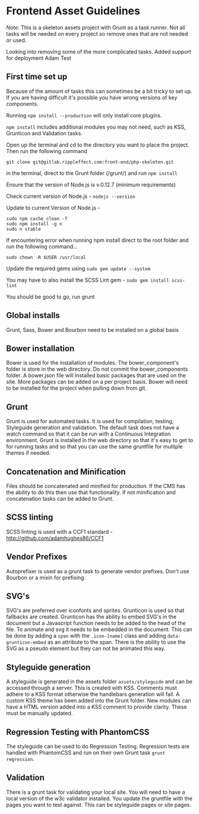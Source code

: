 # Frontend Asset Guidelines

*Note:*
This is a skeleton assets project with Grunt as a task runner. Not all tasks will be needed on every project so remove ones that are not needed or used.

Looking into removing some of the more complicated tasks.
Added support for deployment
Adam Test

## First time set up
Because of the amount of tasks this can sometimes be a bit tricky to set up. If you are having difficult it's possible you have wrong versions of key components.

Running `npm install --production` will only install core plugins.

`npm install` includes additional modules you may not need, such as KSS, Grunticon and Validation tasks.

Open up the terminal and cd to the directory you want to place the project. Then run the following command

    git clone git@gitlab.rippleffect.com:front-end/php-skeleton.git

in the terminal, direct to the Grunt folder (/grunt/) and run `npm install`

Ensure that the version of Node.js is v.0.12.7 (minimum requirements)

Check current version of Node.js - `nodejs --version`

Update to current Version of Node.js -

    sudo npm cache clean -f
    sudo npm install -g n
    sudo n stable

If encountering error when running npm install  direct to the root folder and run the following command…

    sudo chown -R $USER /usr/local

Update the required gems using `sudo gem update --system`

You may have to also install the SCSS Lint gem - `sudo gem install scss-lint`

You should be good to go, run grunt

## Global installs
Grunt, Sass, Bower and Bourbon need to be installed on a global basis

## Bower installation
Bower is used for the installation of modules. The bower_component's folder is store in the web directory. Do not commit the bower_components folder.
A bower.json file will installed basic packages that are used on the site. More packages can be added on a per project basis.
Bower will need to be installed for the project when pulling down from git.

## Grunt
Grunt is used for automated tasks. It is used for compilation, testing, Styleguide generation and validation. The default task does not have a watch command so that it can be run with a Continuous Integration environment. Grunt is installed in the web directory so that it's easy to get to for running tasks and so that you can use the same gruntfile for multiple themes if needed.

## Concatenation and Minification
Files should be concatenated and minified for production. If the CMS has the ability to do this then use that functionality. If not minification and concatenation tasks can be added to Grunt.

## SCSS linting
SCSS linting is used with a CCF1 standard - http://github.com/adamhughes86/CCF1

## Vendor Prefixes
Autoprefixer is used as a grunt task to generate vendor prefixes. Don't use Bourbon or a mixin for prefixing.

## SVG's
SVG's are preferred over iconfonts and sprites. Grunticon is used so that fallbacks are created. Grunticon has the ability to embed SVG's in the document but a Javascript function needs to be added to the head of the file. To animate and svg it needs to be embedded in the document. This can be done by adding a `span` with the `.icon-[name]` class and adding `data-grunticon-embed` as an attribute to the span. There is the ability to use the SVG as a pseudo element but they can not be animated this way.

## Styleguide generation
A styleguide is generated in the assets folder `assets/styleguide` and can be accessed through a server. This is created with KSS. Comments must adhere to a KSS format otherwise the handlebars generation will fail. A custom KSS theme has been added into the Grunt folder. New modules can have a HTML version added into a KSS comment to provide clarity. These must be manually updated.

## Regression Testing with PhantomCSS
The styleguide can be used to do Regression Testing. Regression tests are handled with PhantomCSS and run on their own Grunt task `grunt regression`.

## Validation
There is a grunt task for validating your local site. You will need to have a local version of the w3c validator installed. You update the gruntfile with the pages you want to test against. This can be styleguide pages or site pages.

